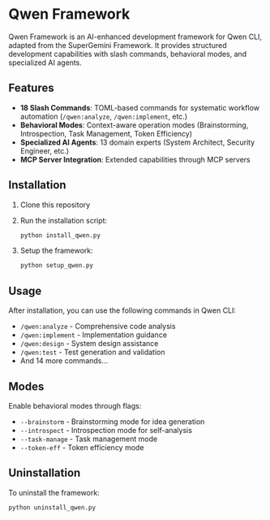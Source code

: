 # Qwen Framework

Qwen Framework is an AI-enhanced development framework for Qwen CLI, adapted from the SuperGemini Framework. It provides structured development capabilities with slash commands, behavioral modes, and specialized AI agents.

## Features

- **18 Slash Commands**: TOML-based commands for systematic workflow automation (`/qwen:analyze`, `/qwen:implement`, etc.)
- **Behavioral Modes**: Context-aware operation modes (Brainstorming, Introspection, Task Management, Token Efficiency)
- **Specialized AI Agents**: 13 domain experts (System Architect, Security Engineer, etc.)
- **MCP Server Integration**: Extended capabilities through MCP servers

## Installation

1. Clone this repository
2. Run the installation script:
   ```bash
   python install_qwen.py
   ```

3. Setup the framework:
   ```bash
   python setup_qwen.py
   ```

## Usage

After installation, you can use the following commands in Qwen CLI:

- `/qwen:analyze` - Comprehensive code analysis
- `/qwen:implement` - Implementation guidance
- `/qwen:design` - System design assistance
- `/qwen:test` - Test generation and validation
- And 14 more commands...

## Modes

Enable behavioral modes through flags:
- `--brainstorm` - Brainstorming mode for idea generation
- `--introspect` - Introspection mode for self-analysis
- `--task-manage` - Task management mode
- `--token-eff` - Token efficiency mode

## Uninstallation

To uninstall the framework:
```bash
python uninstall_qwen.py
```